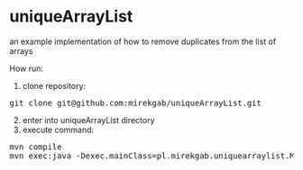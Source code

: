 # uniqueArrayList
an example implementation of how to remove duplicates from the list of arrays

How run:
1. clone repository:
  <pre>git clone git@github.com:mirekgab/uniqueArrayList.git</pre>
  
2. enter into uniqueArrayList directory
3. execute command:
  <pre>mvn compile
mvn exec:java -Dexec.mainClass=pl.mirekgab.uniquearraylist.Main</pre>
